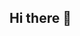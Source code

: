 ## Hi there 👋

<!--
**gracesohn786-byte/gracesohn786-byte** is a ✨ _special_ ✨ repository because its `README.md` (this file) appears on your GitHub profile.

Here are some ideas to get you started:

- 🔭 I’m currently working on getting the Github Flow
- 🌱 I’m currently learning Github
- 👯 I’m looking to collaborate on Github
- 🤔 I’m looking for help with navigating Github
- 💬 Ask me about ...
- 📫 How to reach me: ...
- 😄 Pronouns: ...
- ⚡ Fun fact: ...
-->

